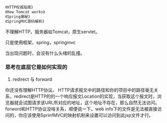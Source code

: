 ```lisp
《HTTP权威指南》
《How Tomcat works》
《Spring揭秘》
《SpringMVC源码解析》
```



不理解HTTP，服务器如Tomcat，原生servlet。

只是使用框架，spring，springmvc

当出现问题时，会没有什么头绪的乱撞。



### 思考在底层它是如何实现的

1. redirect 与 forward

你还没有理解HTTP协议。
HTTP请求报文中的路径和你的项目中的路径毫无关系，redirect是HTTP的的一个响应报文Location的实现，当获取这个报文时，浏览器就会试图请求该URL所对应的地址，这个地址不存在，那么自然无法访问。forword和HTTP协议没啥关系，顺便说一下，web info下的文件是无法被直接访问的，你应该使用SprinfMVC的映射机制来设置可以访问到此jsp文件才行。